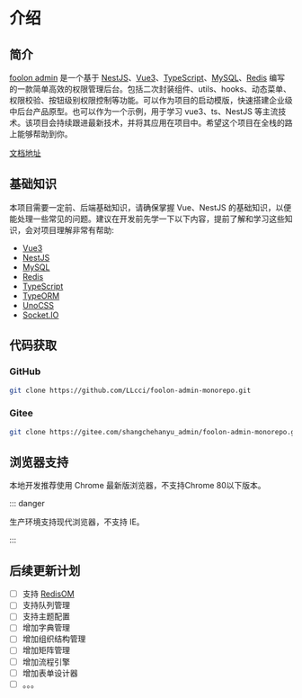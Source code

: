 # 介绍

## 简介

[foolon admin](https://llcci.github.io/foolon-admin-monorepo/) 是一个基于 [NestJS](https://nest.nodejs.cn/)、[Vue3](https://cn.vuejs.org/)、[TypeScript](https://www.tslang.cn/index.html)、[MySQL](https://dev.mysql.com/downloads/)、[Redis](https://www.redis.net.cn/#google_vignette) 编写的一款简单高效的权限管理后台。包括二次封装组件、utils、hooks、动态菜单、权限校验、按钮级别权限控制等功能。可以作为项目的启动模版，快速搭建企业级中后台产品原型。也可以作为一个示例，用于学习 vue3、ts、NestJS 等主流技术。该项目会持续跟进最新技术，并将其应用在项目中。希望这个项目在全栈的路上能够帮助到你。

[文档地址](https://llcci.github.io/foolon-admin-monorepo/)

## 基础知识

本项目需要一定前、后端基础知识，请确保掌握 Vue、NestJS 的基础知识，以便能处理一些常见的问题。建议在开发前先学一下以下内容，提前了解和学习这些知识，会对项目理解非常有帮助:

- [Vue3](https://cn.vuejs.org/)
- [NestJS](https://nest.nodejs.cn/)
- [MySQL](https://dev.mysql.com/downloads/)
- [Redis](https://www.redis.net.cn/#google_vignette)
- [TypeScript](https://www.tslang.cn/index.html)
- [TypeORM](https://typeorm.biunav.com/)
- [UnoCSS](https://unocss.dev/)
- [Socket.IO](https://socket.nodejs.cn/)

## 代码获取

### GitHub

```sh
git clone https://github.com/LLcci/foolon-admin-monorepo.git
```

### Gitee

```sh
git clone https://gitee.com/shangchehanyu_admin/foolon-admin-monorepo.git
```

## 浏览器支持

本地开发推荐使用 Chrome 最新版浏览器，不支持Chrome 80以下版本。

::: danger

生产环境支持现代浏览器，不支持 IE。

:::

## 后续更新计划

- [ ] 支持 [RedisOM](https://redis.io/docs/latest/integrate/redisom-for-node-js/)
- [ ] 支持队列管理
- [ ] 支持主题配置
- [ ] 增加字典管理
- [ ] 增加组织结构管理
- [ ] 增加矩阵管理
- [ ] 增加流程引擎
- [ ] 增加表单设计器
- [ ] 。。。
